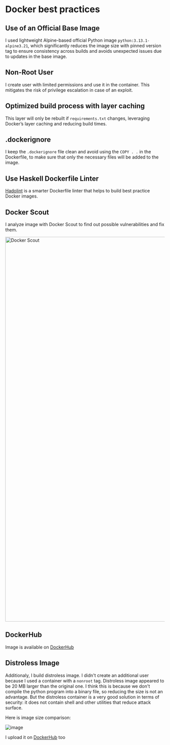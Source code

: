 # Docker best practices

## **Use of an Official Base Image**

I used lightweight Alpine-based official Python image `python:3.13.1-alpine3.21`, which significantly reduces the image size with pinned version tag to ensure consistency across builds and avoids unexpected issues due to updates in the base image.

## **Non-Root User**

I create user with limited permissions and use it in the container. This mitigates the risk of privilege escalation in case of an exploit.

## **Optimized build process with layer caching**

This layer will only be rebuilt if `requirements.txt` changes, leveraging Docker’s layer caching and reducing build times.

## **.dockerignore**

I keep the `.dockerignore` file clean and avoid using the `COPY . .` in the Dockerfile, to make sure that only the necessary files will be added to the image.

## **Use Haskell Dockerfile Linter**

[Hadolint](https://github.com/hadolint/hadolint) is a smarter Dockerfile linter that helps to build best practice Docker images.

## **Docker Scout**

I analyze image with Docker Scout to find out possible vulnerabilities and fix them.

<img width="1212" alt="Docker Scout" src="https://github.com/user-attachments/assets/672b5cc9-7dba-43e0-87fc-43e98c66a688" />

## **DockerHub**

Image is available on [DockerHub](https://hub.docker.com/repository/docker/ebob/moscow-time/tags/v1.0/sha256-963767cb63ad8759727d0507f84fa4891bffe760742a9509bd899a49a7873757)

## **Distroless Image**

Additionaly, I build distroless image. I didn't create an additional user because I used a container with a `nonroot` tag. Distroless image appeared to be 20 MB larger than the original one. I think this is because we don't compile the python program into a binary file, so reducing the size is not an advantage. But the distroless container is a very good solution in terms of security: it does not contain shell and other utilities that reduce attack surface.

Here is image size comparison:

![image](https://github.com/user-attachments/assets/37cbc610-a7a2-4da1-bcab-34a81515347b)


I upload it on [DockerHub](https://hub.docker.com/repository/docker/ebob/moscow-time/tags/v1.0-distroless/sha256-cee4db447ea129aca4c6a05e045e3de5758d01343a68345abbdd93b6affae59d) too
